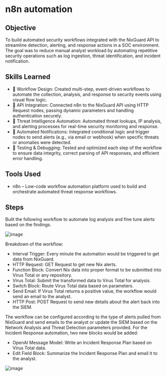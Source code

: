 # n8n automation

## Objective

To build automated security workflows integrated with the NixGuard API to streamline detection, alerting, and response actions in a SOC environment. The goal was to reduce manual analyst workload by automating repetitive security operations such as log ingestion, threat identification, and incident notification.

## Skills Learned

- 🔄 Workflow Design: Created multi-step, event-driven workflows to automate the collection, analysis, and response to security events using visual flow logic.
- 🔗 API Integration: Connected n8n to the NixGuard API using HTTP Request nodes, passing dynamic parameters and handling authentication securely.
- 📡 Threat Intelligence Automation: Automated threat lookups, IP analysis, and alerting processes for real-time security monitoring and response.
- 🔔 Automated Notifications: Integrated conditional logic and trigger nodes to send alerts (e.g., via email or webhook) when specific threats or anomalies were detected.
- 🧪 Testing & Debugging: Tested and optimized each step of the workflow to ensure data integrity, correct parsing of API responses, and efficient error handling.

## Tools Used
- n8n – Low-code workflow automation platform used to build and orchestrate automated threat response workflows.

## Steps

Built the following workflow to automate log analysis and fine tune alerts based on the findings.

![image](https://github.com/user-attachments/assets/8f61ff30-f43c-4b61-924a-1db6400be648)

Breakdown of the workflow:
-	Interval Trigger: Every minute the automation would be triggered to get data from NixGuard.
-	HTTP Request: GET Request to get new Nix alerts.
-	Function Block: Convert Nix data into proper format to be submitted into Virus Total or any repository.
-	Virus Total: Submit the transformed data to Virus Total for analysis.
-	Switch Block: Route Virus Total data based on parameters.
-	Send Email: If Virus Total returns a positive value, the workflow would send an email to the analyst.
-	HTTP Post: POST Request to send new details about the alert back into the SIEM.

The workflow can be configured according to the type of alerts pulled from NixGuard and send emails to the analyst or update the SIEM based on the Network Analysis and Threat Detection parameters provided. For the Incident Response automation, two new blocks would be added:

-	OpenAI Message Model: Write an Incident Response Plan based on Virus Total data.
-	Edit Field Block: Summarize the Incident Response Plan and email it to the analyst.

![image](https://github.com/user-attachments/assets/90ca2736-f877-439b-a64d-4c88c7e4f27e)
